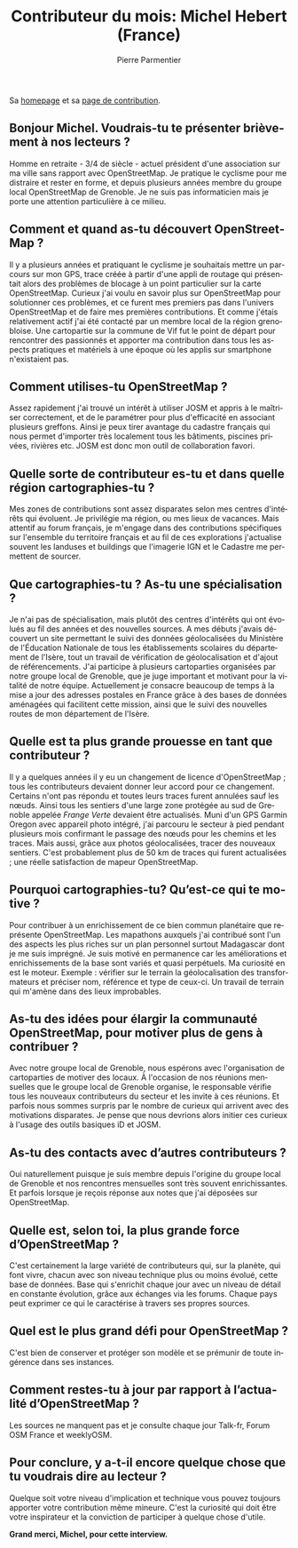 ﻿---
title: "Contributeur du mois: Michel Hebert (France)"
featured:
layout: post
category: motm
author: Pierre Parmentier
lang: fr
---

Sa [homepage](https://www.openstreetmap.org/user/chimel38) et sa [page de contribution](https://hdyc.neis-one.org/?chimel38).

## Bonjour Michel. Voudrais-tu te présenter brièvement à nos lecteurs ?

Homme  en retraite - 3/4 de siècle - actuel président d'une association sur ma ville sans rapport avec OpenStreetMap. Je pratique le cyclisme pour me distraire et rester en forme, et depuis plusieurs années membre du groupe local OpenStreetMap de Grenoble. Je ne suis pas informaticien mais je porte une attention particulière à ce milieu.

## Comment et quand as-tu découvert OpenStreetMap ?

Il y a plusieurs années et pratiquant le cyclisme je souhaitais mettre un parcours sur mon GPS, trace créée à partir d'une appli de routage qui présentait alors des problèmes de blocage à un point particulier sur la carte OpenStreetMap. Curieux j'ai voulu en savoir plus sur OpenStreetMap pour solutionner ces problèmes, et ce furent mes premiers pas dans l'univers OpenStreetMap et de faire mes premières contributions. Et comme j'étais relativement actif j'ai été contacté par un membre local de la région grenobloise. Une cartopartie sur la commune de Vif fut le point de départ pour rencontrer des passionnés et apporter ma contribution dans tous les aspects pratiques et matériels à une époque où les applis sur smartphone n'existaient pas.

## Comment utilises-tu OpenStreetMap ?

Assez rapidement j'ai trouvé un intérêt à utiliser JOSM et appris à le maîtriser correctement, et de le paramétrer pour plus d'efficacité en associant plusieurs greffons. Ainsi je peux tirer avantage du cadastre français qui nous permet d'importer très localement tous les bâtiments, piscines privées, rivières etc. JOSM est donc mon outil de collaboration favori.

## Quelle sorte de contributeur es-tu et dans quelle région cartographies-tu ?

Mes zones de contributions sont assez disparates selon mes centres d'intérêts qui évoluent. Je privilégie ma région, ou mes lieux de vacances. Mais attentif au forum français, je m'engage dans des contributions spécifiques sur l'ensemble du territoire français et au fil de ces explorations j'actualise souvent les landuses et buildings que l'imagerie IGN et le Cadastre me permettent de sourcer.

## Que cartographies-tu ? As-tu une spécialisation ?

Je n'ai pas de spécialisation, mais plutôt des centres d'intérêts qui ont évolués au fil des années et des nouvelles sources. A mes débuts j'avais découvert un site permettant le suivi des données géolocalisées du Ministère de l'Éducation Nationale de tous les établissements scolaires du département de l'Isère, tout un travail de vérification de géolocalisation et d'ajout de référencements. J'ai participe à plusieurs cartoparties organisées par notre groupe local de Grenoble, que je juge important et motivant pour la vitalité de notre équipe. Actuellement je consacre beaucoup de temps à la mise a jour des adresses postales en France grâce à des bases de données aménagées qui facilitent cette mission, ainsi que le suivi des nouvelles routes de mon département de l'Isère.

## Quelle est ta plus grande prouesse en tant que contributeur ?

Il y a quelques années il y eu un changement de licence d'OpenStreetMap ; tous les contributeurs devaient donner leur accord pour ce changement. Certains n'ont pas répondu et toutes leurs traces furent annulées sauf les nœuds. Ainsi tous les sentiers d'une large zone protégée au sud de Grenoble appelée *Frange Verte* devaient être actualisés. Muni d'un GPS Garmin Oregon avec appareil photo intégré, j'ai parcouru le secteur à pied pendant plusieurs mois confirmant le passage des nœuds pour les chemins et les traces. Mais aussi, grâce aux photos géolocalisées, tracer des nouveaux sentiers. C'est probablement plus de 50 km de traces qui furent actualisées ; une réelle satisfaction de mapeur OpenStreetMap.

## Pourquoi cartographies-tu? Qu’est-ce qui te motive ?

Pour contribuer à un enrichissement de ce bien commun planétaire que représente OpenStreetMap. Les mapathons auxquels j'ai contribué sont l'un des aspects les plus riches sur un plan personnel surtout Madagascar dont je me suis imprégné. Je suis motivé en permanence car les améliorations et enrichissements de la base sont variés et quasi perpétuels. Ma curiosité en est le moteur. Exemple : vérifier sur le terrain la géolocalisation des transformateurs et préciser nom, référence et type de ceux-ci. Un travail de terrain qui m'amène dans des lieux improbables.

## As-tu des idées pour élargir la communauté OpenStreetMap, pour motiver plus de gens à contribuer ?

Avec notre groupe local de Grenoble, nous espérons avec l'organisation de cartoparties de motiver des locaux. À l'occasion de nos réunions mensuelles que le groupe local de Grenoble organise, le responsable vérifie tous les nouveaux contributeurs du secteur et les invite à ces réunions. Et parfois nous sommes surpris par le nombre de curieux qui arrivent avec des motivations disparates. Je pense que nous devrions alors initier ces curieux à l'usage des outils basiques iD et JOSM.

## As-tu des contacts avec d’autres contributeurs ?

Oui naturellement puisque je suis membre depuis l'origine du groupe local de Grenoble et nos rencontres mensuelles sont très souvent enrichissantes. Et parfois lorsque je reçois réponse aux notes que j'ai déposées sur OpenStreetMap.

## Quelle est, selon toi, la plus grande force d’OpenStreetMap ?

C'est certainement la large variété de contributeurs qui, sur la planète, qui font vivre, chacun avec son niveau technique plus ou moins évolué, cette base de données. Base qui s'enrichit chaque jour avec un niveau de détail en constante évolution, grâce aux échanges via les forums. Chaque pays peut exprimer ce qui le caractérise à travers ses propres sources.

## Quel est le plus grand défi pour OpenStreetMap ?

C'est bien de conserver et protéger son modèle et se prémunir de toute ingérence dans ses instances.

## Comment restes-tu à jour par rapport à l’actualité d’OpenStreetMap ?

Les sources ne manquent pas et je consulte chaque jour Talk-fr, Forum OSM France et weeklyOSM.

## Pour conclure, y a-t-il encore quelque chose que tu voudrais dire au lecteur ?

Quelque soit votre niveau d'implication et technique vous pouvez toujours apporter votre contribution même mineure. C'est la curiosité qui doit être votre inspirateur et la conviction de participer à quelque chose d'utile.

**Grand merci, Michel, pour cette interview.**
